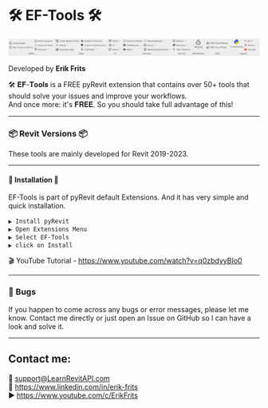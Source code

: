 # 🛠 EF-Tools 🛠 
![EF-Tools](https://github.com/ErikFrits/EF-Tools/blob/main/EF-Tools%20Overview.PNG?raw=true)

Developed by **Erik Frits**  

🛠 𝐄𝐅-𝐓𝐨𝐨𝐥𝐬 is a FREE pyRevit extension that contains over 50+ tools that should solve your issues and improve your workflows.   
And once more: it's 𝐅𝐑𝐄𝐄. So you should take full advantage of this!

---
### 📦 Revit Versions 📦
These tools are mainly developed for Revit 2019-2023.

---
#### 💠 Installation 💠 
EF-Tools is part of pyRevit default Extensions. 
And it has very simple and quick installation.  

    ▶ Install pyRevit  
    ▶ Open Extensions Menu  
    ▶ Select EF-Tools  
    ▶ click on Install

🎬 YouTube Tutorial - https://www.youtube.com/watch?v=q0zbdyyBIo0

---
### 🐛 Bugs
If you happen to come across any bugs or error messages, please let me know. 
Contact me directly or just open an Issue on GitHub so I can have a look and solve it.

---

## Contact me:
📨  support@LearnRevitAPI.com  
🤵  https://www.linkedin.com/in/erik-frits    
▶   https://www.youtube.com/c/ErikFrits  

